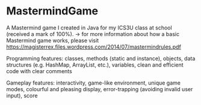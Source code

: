 # MastermindGame

A Mastermind game I created in Java for my ICS3U class at school (received a mark of 100%).
→ for more information about how a basic Mastermind game works, please visit https://magisterrex.files.wordpress.com/2014/07/mastermindrules.pdf

Programming features: classes, methods (static and instance), objects, data structures (e.g. HashMap, ArrayList, etc.), variables, clean and efficient code with clear comments

Gameplay features: interactivity, game-like environment, unique game modes, colourful and pleasing display, error-trapping (avoiding invalid user input), score

